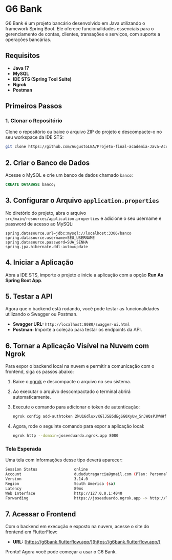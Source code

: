 # G6 Bank

G6 Bank é um projeto bancário desenvolvido em Java utilizando o framework Spring Boot. Ele oferece funcionalidades essenciais para o gerenciamento de contas, clientes, transações e serviços, com suporte a operações bancárias.

## Requisitos

- **Java 17**
- **MySQL**
- **IDE STS (Spring Tool Suite)**
- **Ngrok**
- **Postman**

## Primeiros Passos

### 1. Clonar o Repositório

Clone o repositório ou baixe o arquivo ZIP do projeto e descompacte-o no seu workspace da IDE STS:

```bash
git clone https://github.com/AugustoLBA/Projeto-final-academia-Java-Accenture.git
```
## 2. Criar o Banco de Dados

Acesse o MySQL e crie um banco de dados chamado `banco`:

```sql
CREATE DATABASE banco;
```
## 3. Configurar o Arquivo `application.properties`

No diretório do projeto, abra o arquivo `src/main/resources/application.properties` e adicione o seu username e password de acesso ao MySQL:

```properties
spring.datasource.url=jdbc:mysql://localhost:3306/banco
spring.datasource.username=SEU_USERNAME
spring.datasource.password=SUA_SENHA
spring.jpa.hibernate.ddl-auto=update
```
## 4. Iniciar a Aplicação

Abra a IDE STS, importe o projeto e inicie a aplicação com a opção **Run As Spring Boot App**.

## 5. Testar a API

Agora que o backend está rodando, você pode testar as funcionalidades utilizando o Swagger ou Postman.

- **Swagger URL:** `http://localhost:8080/swagger-ui.html`
- **Postman:** Importe a coleção para testar os endpoints da API.

## 6. Tornar a Aplicação Visível na Nuvem com Ngrok

Para expor o backend local na nuvem e permitir a comunicação com o frontend, siga os passos abaixo:

1. Baixe o [ngrok](https://ngrok.com/download) e descompacte o arquivo no seu sistema.
2. Ao executar o arquivo descompactado o terminal abrirá automaticamente.
3. Execute o comando para adicionar o token de autenticação:

    ```bash
    ngrok config add-authtoken 2kU16dluxvKGlJSB5dEgSG0XyUw_5nJWQsPJWWHfM8mmGQP8v
    ```

4. Agora, rode o seguinte comando para expor a aplicação local:

    ```bash
    ngrok http --domain=joseeduardo.ngrok.app 8080
    ```

### Tela Esperada

Uma tela com informações desse tipo deverá aparecer:

```bash
Session Status                online                                                      
Account                       dududutragarcia@gmail.com (Plan: Personal)                  
Version                       3.14.0                                                      
Region                        South America (sa)                                          
Latency                       89ms                                                        
Web Interface                 http://127.0.0.1:4040                                       
Forwarding                    https://joseeduardo.ngrok.app -> http://localhost:8080 
```


## 7. Acessar o Frontend

Com o backend em execução e exposto na nuvem, acesse o site do frontend em FlutterFlow:

- **URL:** [https://g6bank.flutterflow.app/](https://g6bank.flutterflow.app/)

Pronto! Agora você pode começar a usar o G6 Bank.

